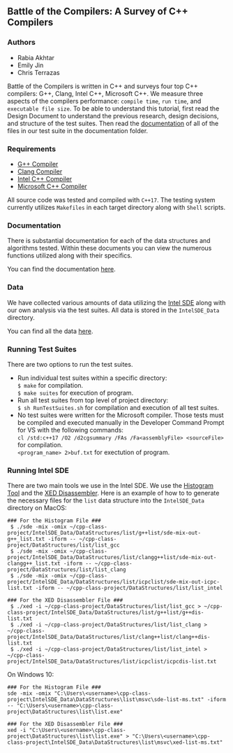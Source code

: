 Battle of the Compilers: A Survey of C++ Compilers
------------

### Authors

- Rabia Akhtar
- Emily Jin
- Chris Terrazas

Battle of the Compilers is written in C++ and surveys four top C++ compilers: G++, Clang, Intel C++, Microsoft C++. We measure three aspects of the compilers performance: `compile time`, `run time`, and `executable file size`. To be able to understand this tutorial, first read the Design Document to understand the previous research, design decisions, and structure of the test suites. Then read the [documentation](Documentation/) of all of the files in our test suite in the documentation folder.

### Requirements

  - [G++ Compiler](https://gcc.gnu.org/)<br/>
  - [Clang Compiler](https://clang.llvm.org/get_started.html)
  - [Intel C++ Compiler](https://software.intel.com/en-us/c-compilers)
  - [Microsoft C++ Compiler](https://visualstudio.microsoft.com/vs/features/cplusplus/)


All source code was tested and compiled with `C++17`.
The testing system currently utilizes `Makefiles` in each target directory along with `Shell` scripts.


### Documentation

There is substantial documentation for each of the data structures and algorithms
tested. Within these documents you can view the numerous functions utilized
along with their specifics.

You can find the documentation [here](Documentation/).

### Data

We have collected various amounts of data utilizing the [Intel SDE](https://software.intel.com/en-us/articles/intel-software-development-emulator) along with our own analysis via the test suites. All data is stored in the `IntelSDE_Data` directory.

You can find all the data [here](IntelSDE_Data/).

### Running Test Suites

There are two options to run the test suites.<br/>
- Run individual test suites within a specific directory:<br/>
`$ make` for compilation. <br/>
`$ make suites` for execution of program. <br/>
- Run all test suites from top level of project directory:<br/>
`$ sh RunTestSuites.sh` for compilation and execution of all test suites. <br/>
- No test suites were written for the Microsoft compiler. Those tests must be compiled and executed manually in the Developer Command Prompt for VS with the following commands:<br/>
`cl /std:c++17 /O2 /d2cgsummary /FAs /Fa<assemblyFile> <sourceFile>` for compilation. <br/>
`<program_name> 2>buf.txt` for exectution of program. <br/>

### Running Intel SDE
There are two main tools we use in the Intel SDE. We use the [Histogram Tool](https://software.intel.com/en-us/articles/intel-software-development-emulator#inpage-nav-1-4) and the [XED Disassembler](https://software.intel.com/en-us/articles/intel-software-development-emulator#inpage-nav-1-9). Here is an example of how to to generate the necessary files for the `list` data structure into the `IntelSDE_Data` directory on MacOS:
```
### For the Histogram File ###
 $ ./sde -mix -omix ~/cpp-class-project/IntelSDE_Data/DataStructures/list/g++list/sde-mix-out-g++_list.txt -iform -- ~/cpp-class-project/DataStructures/list/list_gcc
 $ ./sde -mix -omix ~/cpp-class-project/IntelSDE_Data/DataStructures/list/clangg++list/sde-mix-out-clangg++_list.txt -iform -- ~/cpp-class-project/DataStructures/list/list_clang
 $ ./sde -mix -omix ~/cpp-class-project/IntelSDE_Data/DataStructures/list/icpclist/sde-mix-out-icpc-list.txt -iform -- ~/cpp-class-project/DataStructures/list/list_intel

### For the XED Disassembler File ###
 $ ./xed -i ~/cpp-class-project/DataStructures/list/list_gcc > ~/cpp-class-project/IntelSDE_Data/DataStructures/list/g++list/g++dis-list.txt
 $ ./xed -i ~/cpp-class-project/DataStructures/list/list_clang > ~/cpp-class-project/IntelSDE_Data/DataStructures/list/clang++list/clang++dis-list.txt
 $ ./xed -i ~/cpp-class-project/DataStructures/list/list_intel > ~/cpp-class-project/IntelSDE_Data/DataStructures/list/icpclist/icpcdis-list.txt
```

On Windows 10:
```
### For the Histogram File ###
sde -mix -omix "C:\Users\<username>\cpp-class-project\IntelSDE_Data\DataStructures\list\msvc\sde-list-ms.txt" -iform -- "C:\Users\<username>\cpp-class-project\DataStructures\list\list.exe"

### For the XED Disassembler File ###
xed -i "C:\Users\<username>\cpp-class-project\DataStructures\list\list.exe" > "C:\Users\<username>\cpp-class-project\IntelSDE_Data\DataStructures\list\msvc\xed-list-ms.txt"
```
